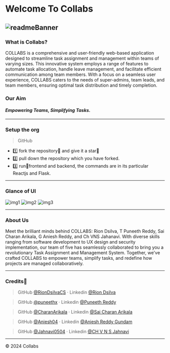 # Welcome To Collabs
![readmeBanner](https://github.com/puneethx/microsoft-collabs/assets/125672573/90dfc4f5-49fc-4b66-984a-6fcbe4f1a1d1)
----
### What is Collabs?

COLLABS is a comprehensive and user-friendly web-based application designed to streamline task assignment and management within teams of varying sizes. This innovative system employs a range of features to automate task allocation, handle leave management, and facilitate efficient communication among team members. With a focus on a seamless user experience, COLLABS caters to the needs of super-admins, team leads, and team members, ensuring optimal task distribution and timely completion.

### Our Aim

#### ***Empowering Teams, Simplifying Tasks.***

----
### Setup the org

>GitHub

- 1️⃣ fork the repository📗 and give it a star🌟
- 2️⃣ pull down the repository which you have forked.
- 3️⃣ run🏃frontend and backend, the commands are in its particular Reactjs and Flask.

----
### Glance of UI
![img1](https://github.com/puneethx/microsoft-collabs/assets/125672573/f4dc702f-6b63-4fba-b713-3397f7bd2015)
![img2](https://github.com/puneethx/microsoft-collabs/assets/125672573/2fce7590-c15b-4fe2-872a-7d5d7d4a457b)
![img3](https://github.com/puneethx/microsoft-collabs/assets/125672573/90d63088-eb32-47be-b225-3ccd4778ff0a)

----
### About Us

Meet the brilliant minds behind COLLABS: Rion Dsilva, T Puneeth Reddy, Sai Charan Arikala, G Aniesh Reddy, and Ch VNS Jahanavi. With diverse skills ranging from software development to UX design and security implementation, our team of five has seamlessly collaborated to bring you a revolutionary Task Assignment and Management System. Together, we've crafted COLLABS to empower teams, simplify tasks, and redefine how projects are managed collaboratively.

----
### Credits💫

>GitHub [@RionDsilvaCS](https://github.com/RionDsilvaCS)  ·  Linkedin [@Rion Dsilva](https://www.linkedin.com/in/rion-dsilva-043464229/)


>GitHub [@puneethx](https://github.com/puneethx)        ·  Linkedin [@Puneeth Reddy](https://www.linkedin.com/in/puneeth-reddy-75069824b/)


>GitHub [@CharanArikala](https://github.com/CharanArikala)        ·  Linkedin [@Sai Charan Arikala](https://www.linkedin.com/in/sai-charan-arikala-b73178219/)


>GitHub [@Aniesh04](https://github.com/Aniesh04)        ·  Linkedin [@Aniesh Reddy Gundam](https://www.linkedin.com/in/aniesh-reddy-gundam-016365232/)

>GitHub [@Jahnavi0504](https://github.com/Jahnavi0504)        ·  Linkedin [@CH V N S Jahnavi](https://www.linkedin.com/in/ch-v-n-s-jahnavi-51a8ab259/)

---
© 2024 Collabs

